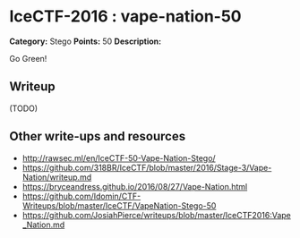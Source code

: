 # IceCTF-2016 : vape-nation-50

**Category:** Stego
**Points:** 50
**Description:**

Go Green!

## Writeup

(TODO)

## Other write-ups and resources

* http://rawsec.ml/en/IceCTF-50-Vape-Nation-Stego/
* https://github.com/318BR/IceCTF/blob/master/2016/Stage-3/Vape-Nation/writeup.md
* https://bryceandress.github.io/2016/08/27/Vape-Nation.html
* https://github.com/Idomin/CTF-Writeups/blob/master/IceCTF/VapeNation-Stego-50
* https://github.com/JosiahPierce/writeups/blob/master/IceCTF2016:Vape_Nation.md
